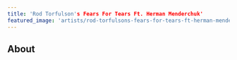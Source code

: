 ```yaml
---
title: 'Rod Torfulson's Fears For Tears Ft. Herman Menderchuk'
featured_image: 'artists/rod-torfulsons-fears-for-tears-ft-herman-menderchuk.jpg'
---
```


## About


